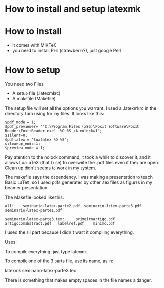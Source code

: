 # How to install and setup latexmk

# How to install

* it comes with MiKTeX
* you need to install Perl (strawberry?), just google Perl

# How to setup

You need two Files

* A setup file (.latexmkrc)
* A makefile (Makefile)

The setup file will set all the options you warrant. I used a .latexmkrc in
the directory I am using for my files. It looks like this:

```
$pdf_mode = 1;
$pdf_previewer= '"C:\Program Files (x86)\Foxit Software\Foxit Reader\FoxitReader.exe"  %O %S /A nolock=1';
$silent=0;
$pdflatex = 'lualatex %O %S';
$cleanup_mode=1;
$preview_mode = 1;

```

Pay atention to the nolock command, it took a while to discover it, and it
allows LuaLaTeX (that I use) to overwrite the .pdf files even if they are
open. Clean up didn´t seems to work in my system.

The makefile says the dependency. I was making a presentation to teach
Basic LaTeX, so I used pdfs generated by other .tex files as figures in
my beamer presentation.

The Makefile looked like this:

```
all:	seminario-latex-parte2.pdf  seminario-latex-parte3.pdf seminario-latex-parte1.pdf

seminario-latex-parte3.tex: 	primeiroartigo.pdf 	artigocomabstract.pdf  	labelref.pdf 	minimo.pdf
```

I used the all part because I didn´t want it compiling everything.

Uses:

To compile everything, just type latexmk

To compile one of the 3 parts file, use its name, as in:

latexmk seminario-latex-parte3.tex

There is something that makes empty spaces in the file names a danger.
